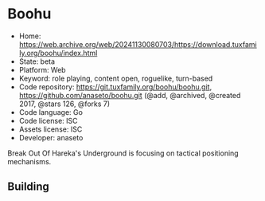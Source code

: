 # Boohu

- Home: https://web.archive.org/web/20241130080703/https://download.tuxfamily.org/boohu/index.html
- State: beta
- Platform: Web
- Keyword: role playing, content open, roguelike, turn-based
- Code repository: https://git.tuxfamily.org/boohu/boohu.git, https://github.com/anaseto/boohu.git (@add, @archived, @created 2017, @stars 126, @forks 7)
- Code language: Go
- Code license: ISC
- Assets license: ISC
- Developer: anaseto

Break Out Of Hareka's Underground is focusing on tactical positioning mechanisms.

## Building
